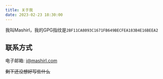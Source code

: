 ```yaml
---
title: 关于我
date: 2023-02-23 18:30:00
---
```

我叫Mashirl，我的GPG指纹是`2BF11CA8093C1671FB649BECFEA183B4E16BEEA2`

## 联系方式

电子邮箱: [i@mashirl.com](mailto:i@mashirl.com)



~~剩下还没想好写些什么~~
